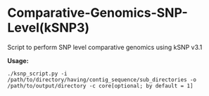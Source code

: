 # Comparative-Genomics-SNP-Level(kSNP3)
Script to perform SNP level comparative genomics using kSNP v3.1

**Usage:**
```
./ksnp_script.py -i /path/to/directory/having/contig_sequence/sub_directories -o /path/to/output/directory -c core[optional; by default = 1] 
```
